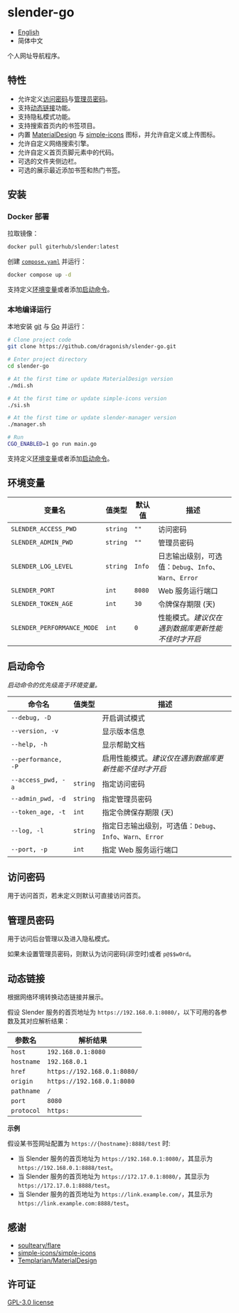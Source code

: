 # slender-go

- [English](./README.md)
- 简体中文

个人网址导航程序。

## 特性

- 允许定义[访问密码](#访问密码)与[管理员密码](#管理员密码)。
- 支持[动态链接](#动态链接)功能。
- 支持隐私模式功能。
- 支持搜索首页内的书签项目。
- 内置 [MaterialDesign](https://github.com/Templarian/MaterialDesign) 与 [simple-icons](https://github.com/simple-icons/simple-icons) 图标，并允许自定义或上传图标。
- 允许自定义网络搜索引擎。
- 允许自定义首页页脚元素中的代码。
- 可选的文件夹侧边栏。
- 可选的展示最近添加书签和热门书签。

## 安装

### Docker 部署

拉取镜像：

```bash
docker pull giterhub/slender:latest
```

创建 [`compose.yaml`](./compose.yaml) 并运行：

```bash
docker compose up -d
```

支持定义[环境变量](#环境变量)或者添加[启动命令](#启动命令)。

### 本地编译运行

本地安装 [git](https://git-scm.com) 与 [Go](https://go.dev) 并运行：

```bash
# Clone project code
git clone https://github.com/dragonish/slender-go.git

# Enter project directory
cd slender-go

# At the first time or update MaterialDesign version
./mdi.sh

# At the first time or update simple-icons version
./si.sh

# At the first time or update slender-manager version
./manager.sh

# Run
CGO_ENABLED=1 go run main.go
```

支持定义[环境变量](#环境变量)或者添加[启动命令](#启动命令)。

## 环境变量

| 变量名 | 值类型 | 默认值 | 描述 |
| --- | --- | --- | --- |
| `SLENDER_ACCESS_PWD` | `string` | `""` | 访问密码 |
| `SLENDER_ADMIN_PWD` | `string` | `""` | 管理员密码 |
| `SLENDER_LOG_LEVEL` | `string` | `Info` | 日志输出级别，可选值：`Debug`、`Info`、`Warn`、`Error` |
| `SLENDER_PORT` | `int` | `8080` | Web 服务运行端口 |
| `SLENDER_TOKEN_AGE` | `int` | `30` | 令牌保存期限 (天) |
| `SLENDER_PERFORMANCE_MODE` | `int` | `0` | 性能模式。*建议仅在遇到数据库更新性能不佳时才开启* |

## 启动命令

*启动命令的优先级高于环境变量。*

| 命令名 | 值类型 | 描述 |
| --- | --- | --- |
| `--debug, -D` || 开启调试模式 |
| `--version, -v` || 显示版本信息 |
| `--help, -h` || 显示帮助文档 |
| `--performance, -P` || 启用性能模式。*建议仅在遇到数据库更新性能不佳时才开启* |
| `--access_pwd, -a` | `string` | 指定访问密码 |
| `--admin_pwd, -d` | `string` | 指定管理员密码 |
| `--token_age, -t` | `int` | 指定令牌保存期限 (天) |
| `--log, -l` | `string` | 指定日志输出级别，可选值：`Debug`、`Info`、`Warn`、`Error` |
| `--port, -p` | `int` | 指定 Web 服务运行端口 |

## 访问密码

用于访问首页，若未定义则默认可直接访问首页。

## 管理员密码

用于访问后台管理以及进入隐私模式。

如果未设置管理员密码，则默认为访问密码(非空时)或者 `p@$$w0rd`。

## 动态链接

根据网络环境转换动态链接并展示。

假设 Slender 服务的首页地址为 `https://192.168.0.1:8080/`，以下可用的各参数及其对应解析结果：

| 参数名 | 解析结果 |
| --- | --- |
| `host` | `192.168.0.1:8080` |
| `hostname` | `192.168.0.1` |
| `href` | `https://192.168.0.1:8080/` |
| `origin` | `https://192.168.0.1:8080` |
| `pathname` | `/` |
| `port` | `8080` |
| `protocol` | `https:` |

**示例**

假设某书签网址配置为 `https://{hostname}:8888/test` 时:

- 当 Slender 服务的首页地址为 `https://192.168.0.1:8080/`，其显示为 `https://192.168.0.1:8888/test`。
- 当 Slender 服务的首页地址为 `https://172.17.0.1:8080/`，其显示为 `https://172.17.0.1:8888/test`。
- 当 Slender 服务的首页地址为 `https://link.example.com/`，其显示为 `https://link.example.com:8888/test`。


## 感谢

- [soulteary/flare](https://github.com/soulteary/flare)
- [simple-icons/simple-icons](https://github.com/simple-icons/simple-icons)
- [Templarian/MaterialDesign](https://github.com/Templarian/MaterialDesign)

## 许可证

[GPL-3.0 license](./LICENSE)
